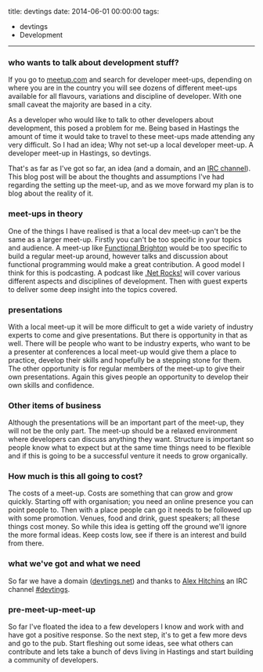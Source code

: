 title: devtings
date: 2014-06-01 00:00:00
tags:
- devtings
- Development
---

### who wants to talk about development stuff?

If you go to [meetup.com][1] and search for developer meet-ups, depending on where you are in the country you will see dozens of different meet-ups available for all flavours, variations and discipline of developer. With one small caveat the majority are based in a city.

As a developer who would like to talk to other developers about development, this posed a problem for me. Being based in Hastings the amount of time it would take to travel to these meet-ups made attending any very difficult. So I had an idea; Why not set-up a local developer meet-up. A developer meet-up in Hastings, so devtings.

That's as far as I've got so far, an idea (and a domain, and an [IRC channel][2]). This blog post will be about the thoughts and assumptions I've had regarding the setting up the meet-up, and as we move forward my plan is to blog about the reality of it.

### meet-ups in theory

One of the things I have realised is that a local dev meet-up can't be the same as a larger meet-up. Firstly you can't be too specific in your topics and audience. A meet-up like [Functional Brighton][3] would be too specific to build a regular meet-up around, however talks and discussion about functional programming would make a great contribution. A good model I think for this is podcasting. A podcast like [.Net Rocks!][4] will cover various different aspects and disciplines of development. Then with guest experts to deliver some deep insight into the topics covered.

### presentations

With a local meet-up it will be more difficult to get a wide variety of industry experts to come and give presentations. But there is opportunity in that as well. There will be people who want to be industry experts, who want to be a presenter at conferences a local meet-up would give them a place to practice, develop their skills and hopefully be a stepping stone for them. The other opportunity is for regular members of the meet-up to give their own presentations. Again this gives people an opportunity to develop their own skills and confidence.

### Other items of business

Although the presentations will be an important part of the meet-up, they will not be the only part. The meet-up should be a relaxed environment where developers can discuss anything they want. Structure is important so people know what to expect but at the same time things need to be flexible and if this is going to be a successful venture it needs to grow organically.

### How much is this all going to cost?

The costs of a meet-up. Costs are something that can grow and grow quickly. Starting off with organisation; you need an online presence you can point people to. Then with a place people can go it needs to be followed up with some promotion. Venues, food and drink, guest speakers; all these things cost money. So while this idea is getting off the ground we'll ignore the more formal ideas. Keep costs low, see if there is an interest and build from there.

### what we've got and what we need

So far we have a domain ([devtings.net][5]) and thanks to [Alex Hitchins][6] an IRC channel [#devtings][7].

### pre-meet-up-meet-up

So far I've floated the idea to a few developers I know and work with and have got a positive response. So the next step, it's to get a few more devs and go to the pub. Start fleshing out some ideas, see what others can contribute and lets take a bunch of devs living in Hastings and start building a community of developers.

  [1]: http://www.meet-up.com/
  [2]: http://webchat.freenode.net/?channels=devtings
  [3]: http://www.meet-up.com/Functional-Brighton/
  [4]: http://www.dotnetrocks.com/
  [5]: http://www.devtings.net/
  [6]: http://www.alexhitchins.co.uk/
  [7]: http://webchat.freenode.net/?channels=devtings